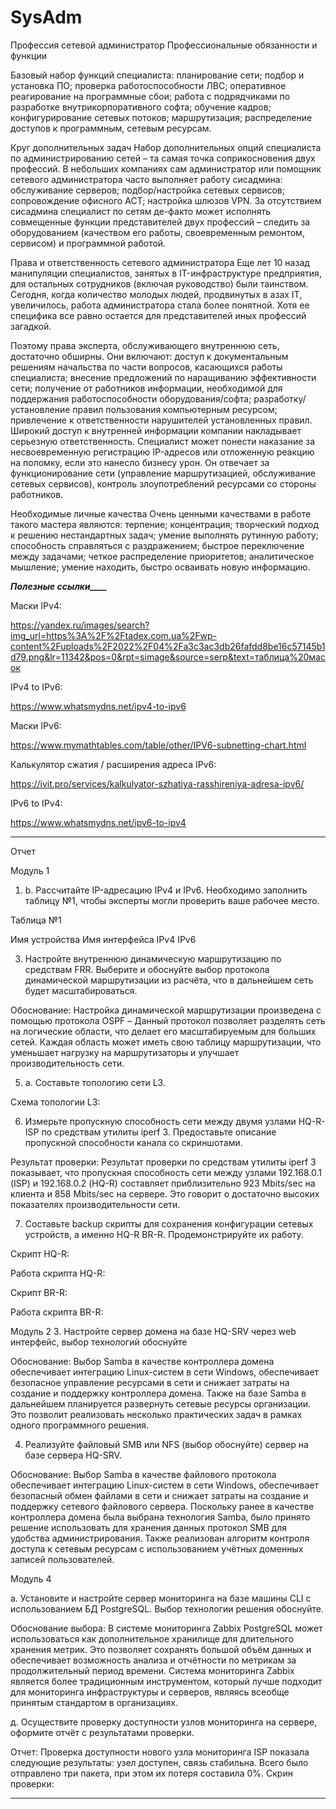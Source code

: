 # SysAdm
Профессия сетевой администратор
Профессиональные обязанности и функции

Базовый набор функций специалиста:
планирование сети;
подбор и установка ПО;
проверка работоспособности ЛВС;
оперативное реагирование на программные сбои;
работа с подрядчиками по разработке внутрикорпоративного софта;
обучение кадров;
конфигурирование сетевых потоков;
маршрутизация;
распределение доступов к программным, сетевым ресурсам.

Круг дополнительных задач
Набор дополнительных опций специалиста по администрированию сетей – та самая точка соприкосновения двух профессий. В небольших компаниях сам администратор или помощник сетевого администратора часто выполняет работу сисадмина:
обслуживание серверов;
подбор/настройка сетевых сервисов;
сопровождение офисного АСТ;
настройка шлюзов VPN.
За отсутствием сисадмина специалист по сетям де-факто может исполнять совмещенные функции представителей двух профессий – следить за оборудованием (качеством его работы, своевременным ремонтом, сервисом) и программной работой.

Права и ответственность сетевого администратора
Еще лет 10 назад манипуляции специалистов, занятых в IT-инфраструктуре предприятия, для остальных сотрудников (включая руководство) были таинством. Сегодня, когда количество молодых людей, продвинутых в азах IT, увеличилось, работа администратора стала более понятной. Хотя ее специфика все равно остается для представителей иных профессий загадкой.

Поэтому права эксперта, обслуживающего внутреннюю сеть, достаточно обширны. Они включают:
доступ к документальным решениям начальства по части вопросов, касающихся работы специалиста;
внесение предложений по наращиванию эффективности сети;
получение от работников информации, необходимой для поддержания работоспособности оборудования/софта;
разработку/установление правил пользования компьютерным ресурсом;
привлечение к ответственности нарушителей установленных правил.
Широкий доступ к внутренней информации компании накладывает серьезную ответственность. Специалист может понести наказание за несвоевременную регистрацию IP-адресов или отложенную реакцию на поломку, если это нанесло бизнесу урон. Он отвечает за функционирование сети (управление маршрутизацией, обслуживание сетевых сервисов), контроль злоупотреблений ресурсами со стороны работников.

Необходимые личные качества
Очень ценными качествами в работе такого мастера являются:
терпение;
концентрация;
творческий подход к решению нестандартных задач;
умение выполнять рутинную работу;
способность справляться с раздражением;
быстрое переключение между задачами;
четкое распределение приоритетов;
аналитическое мышление;
умение находить, быстро осваивать новую информацию.

***________________Полезные ссылки____________________***

Маски IPv4:

https://yandex.ru/images/search?img_url=https%3A%2F%2Ftadex.com.ua%2Fwp-content%2Fuploads%2F2022%2F04%2Fa3c3ac3db26fafdd8be16c57145b1d79.png&lr=11342&pos=0&rpt=simage&source=serp&text=таблица%20масок 

IPv4 to IPv6:

https://www.whatsmydns.net/ipv4-to-ipv6

Маски IPv6: 

https://www.mymathtables.com/table/other/IPV6-subnetting-chart.html 

Калькулятор сжатия / расширения адреса IPv6:

https://ivit.pro/services/kalkulyator-szhatiya-rasshireniya-adresa-ipv6/ 

IPv6 to IPv4:

https://www.whatsmydns.net/ipv6-to-ipv4 


______________________________________________________________________________________________________________________________

Отчет

Модуль 1

1. b. Рассчитайте IP-адресацию IPv4 и IPv6. Необходимо заполнить таблицу №1, чтобы эксперты могли проверить ваше рабочее место.

Таблица №1

Имя устройства	Имя интерфейса	IPv4	IPv6



3. Настройте внутреннюю динамическую маршрутизацию по средствам FRR. Выберите и обоснуйте выбор протокола динамической маршрутизации из расчёта, что в дальнейшем сеть будет масштабироваться.

Обоснование: Настройка динамической маршрутизации произведена с помощью протокола OSPF – Данный протокол позволяет разделять сеть на логические области, что делает его масштабируемым для больших сетей.
Каждая область может иметь свою таблицу маршрутизации, что уменьшает нагрузку на маршрутизаторы и улучшает производительность сети.

5. a. Составьте топологию сети L3.

Схема топологии L3:


6. Измерьте пропускную способность сети между двумя узлами HQ-R-ISP по средствам утилиты iperf 3. Предоставьте описание пропускной способности канала со скриншотами.

Результат проверки:
Результат проверки по средствам утилиты iperf 3 показывает, что пропускная способность сети между узлами 192.168.0.1 (ISP) и 192.168.0.2 (HQ-R) составляет приблизительно 923 Mbits/sec на клиента и 858 Mbits/sec на сервере. Это говорит о достаточно высоких показателях производительности сети.

7. Составьте backup скрипты для сохранения конфигурации сетевых устройств, а именно HQ-R BR-R. Продемонстрируйте их работу.

Скрипт HQ-R:

Работа скрипта HQ-R:

Скрипт BR-R:

Работа скрипта BR-R:

Модуль 2
3. Настройте сервер домена на базе HQ-SRV через web интерфейс, выбор технологий обоснуйте

Обоснование: Выбор Samba в качестве контроллера домена обеспечивает интеграцию Linux-систем в сети Windows, обеспечивает безопасное управление ресурсами в сети и снижает затраты на создание и поддержку контроллера домена. Также на базе Samba в дальнейшем планируется развернуть сетевые ресурсы организации. Это позволит реализовать несколько практических задач в рамках одного программного решения.

4. Реализуйте файловый SMB или NFS (выбор обоснуйте) сервер на базе сервера HQ-SRV.

Обоснование: Выбор Samba в качестве файлового протокола обеспечивает интеграцию Linux-систем в сети Windows, обеспечивает безопасный обмен файлами в сети и снижает затраты на создание и поддержку сетевого файлового сервера. Поскольку ранее в качестве контроллера домена была выбрана технология Samba, было принято решение использовать для хранения данных протокол SMB для удобства администрирования. Также реализован алгоритм контроля доступа к сетевым ресурсам с использованием учётных доменных записей пользователей.

Модуль 4

a.	Установите и настройте сервер мониторинга на базе машины CLI с использованием БД PostgreSQL. Выбор технологии решения обоснуйте.

Обоснование выбора: В системе мониторинга Zabbix PostgreSQL может использоваться как дополнительное хранилище для длительного хранения метрик. Это позволяет сохранять большой объём данных и обеспечивает возможность анализа и отчётности по метрикам за продолжительный период времени. Система мониторинга Zabbix является более традиционным инструментом, который лучше подходит для мониторинга инфраструктуры и серверов, являясь всеобще принятым стандартом в организациях.

д. Осуществите проверку доступности узлов мониторинга на сервере, оформите отчёт с результатами проверки.

Отчет: Проверка доступности нового узла мониторинга ISP показала следующие результаты: узел доступен, связь стабильна. Всего было отправлено три пакета, при этом их потеря составила 0%. 
Скрин проверки:

_____________________________________________________________________________
